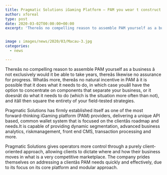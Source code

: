 ```yaml
---
title: Pragmatic Solutions iGaming Platform — PAM you wear t construct you pay it off the rack
author: xforeal 
type: post
date: 2020-03-02T00:00:00+00:00
excerpt: 'Thereâs no compelling reason to assemble PAM yourself as a business â not exclusively would it be able to take years, thereâs likewise no assurance for success '


image : images/news/2020/03/Macau-3.jpg
categories:
  - news

---
```

Thereâs no compelling reason to assemble PAM yourself as a business â not exclusively would it be able to take years, thereâs likewise no assurance for progress. Whatâs more, thereâs no natural incentive in PAM â it is possible that it does what it needs to do, in which case youâll have the option to concentrate on components that separate your business, or it doesnât do what it needs to do (which is the situation more often than not), and itâll then square the entirety of your field-tested strategies. 

Pragmatic Solutions has firmly established itself as one of the most forward-thinking iGaming platform (PAM) providers, delivering a unique API based, common wallet system that is focused on the clientâs roadmap and needs.It is capable of providing dynamic segmentation, advanced business analytics, riskmanagement, front end CMS, transaction processing and more.

Pragmatic Solutions gives operators more control through a purely client-oriented approach, allowing clients to dictate where and how their business moves in what is a very competitive marketplace. The company prides themselves on addressing a clientâs PAM needs quickly and effectively, due to its focus on its core platform and modular approach.